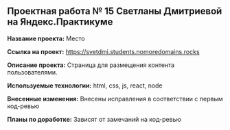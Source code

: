 ## Проектная работа № 15 Светланы Дмитриевой на Яндекс.Практикуме

**Название проекта:** Место

**Ссылка на проект:** https://svetdmi.students.nomoredomains.rocks

**Описание проекта:** Страница для размещения контента пользователями.

**Используемые технологии:** html, css, js, react, node

**Внесенные изменения:** Внесены исправления в соответствии с первым код-ревью

**Планы по доработке:** Зависят от замечаний на код-ревью
